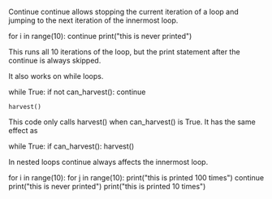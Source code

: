 Continue</size>
</line-height>
continue allows stopping the current iteration of a loop and jumping to the next iteration of the innermost loop.

for i in range(10):
	continue
    print("this is never printed")

This runs all 10 iterations of the loop, but the print statement after the continue is always skipped.

It also works on while loops.

while True:
	if not can_harvest():
		continue
    
    harvest()

This code only calls harvest() when can_harvest() is True. 
It has the same effect as

while True:
	if can_harvest():
		harvest()

In nested loops continue always affects the innermost loop.

for i in range(10):
	for j in range(10):
	    print("this is printed 100 times")
		continue
		print("this is never printed")
	print("this is printed 10 times")